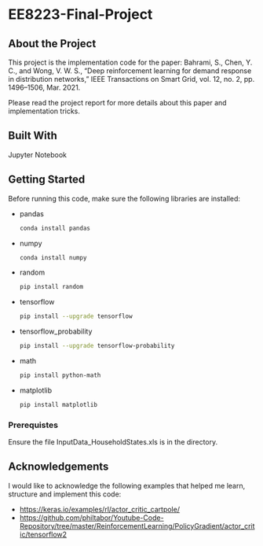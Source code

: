 # EE8223-Final-Project

## About the Project
This project is the implementation code for the paper:
Bahrami, S., Chen, Y. C., and Wong, V. W. S., “Deep reinforcement learning for demand response in distribution networks,” IEEE Transactions on Smart Grid, vol. 12, no. 2, pp. 1496–1506, Mar. 2021.

Please read the project report for more details about this paper and implementation tricks.

## Built With
Jupyter Notebook

## Getting Started
Before running this code, make sure the following libraries are installed:

* pandas
  ```sh
  conda install pandas  
  ```

* numpy
  ```sh
  conda install numpy
  ```

* random
  ```sh
  pip install random
  ```
  
* tensorflow
  ```sh
  pip install --upgrade tensorflow
  ```
  
* tensorflow_probability
  ```sh
  pip install --upgrade tensorflow-probability
  ```
  
* math
  ```sh
  pip install python-math
  ```
  
* matplotlib
  ```sh
  pip install matplotlib
  ```

### Prerequistes 
Ensure the file InputData_HouseholdStates.xls is in the directory.


## Acknowledgements
I would like to acknowledge the following examples that helped me learn, structure and implement this code:
* https://keras.io/examples/rl/actor_critic_cartpole/
* https://github.com/philtabor/Youtube-Code-Repository/tree/master/ReinforcementLearning/PolicyGradient/actor_critic/tensorflow2

